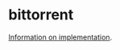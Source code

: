 # bittorrent

[Information on implementation](https://wiki.theory.org/BitTorrentSpecification#Byte_Strings).
